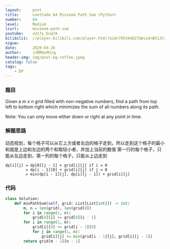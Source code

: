 ```yaml
---
layout:     post
title:      LeetCode 64 Minimum Path Sum (Python)
number:     64
level:      Medium
lcurl:      minimum-path-sum
youtube:    xUz7y_Enq7A
bilibili1:  //player.bilibili.com/player.html?aid=795344827&bvid=BV1JC4y1x7j1&cid=180033160&page=1
xigua:      
date:       2020-04-26
author:     小明MaxMing
header-img: img/post-bg-coffee.jpeg
catalog: false
tags:
    - DP
---
```


### 题目

Given a m x n grid filled with non-negative numbers, find a path from top left to bottom right which minimizes the sum of all numbers along its path.

Note: You can only move either down or right at any point in time.

### 解题思路

动态规划，每个格子可以从它上方或者左边的格子走到，所以走到这个格子的最小和就是上边和左边的两个和取较小者，并加上当前的数值
第一行的每个格子，只能从左边走到，第一列的每个格子，只能从上边走到
```
dp[i][j] = dp[0][j - 1] + grid[i][j] if i = 0
         = dp[i - 1][0] + grid[i][j] if j = 0
         = min(dp[i - 1][j], dp[i][j - 1]) + grid[i][j]
```

### 代码
```python
class Solution:
    def minPathSum(self, grid: List[List[int]]) -> int:
        m, n = len(grid), len(grid[0])
        for i in range(1, n):
            grid[0][i] += grid[0][i - 1]
        for i in range(1, m):
            grid[i][0] += grid[i - 1][0]
            for j in range(1, n):
                grid[i][j] += min(grid[i - 1][j], grid[i][j - 1])
        return grid[m - 1][n - 1]
```
